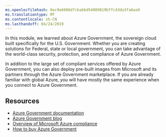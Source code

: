```yaml
---
ms.openlocfilehash: 0ac9e6606d7cbabbd54089819bffc43da3fa6aa9
ms.translationtype: MT
ms.contentlocale: zh-CN
ms.lasthandoff: 04/24/2019
---
```

In this module, we learned about Azure Government, the sovereign cloud built specifically for the U.S. Government. Whether you are creating solutions for Federal, state or local government, you can take advantage of the world-class security, protection, and compliance of Azure Government. 

In addition to the large set of compliant services offered by Azure Government, you can also deploy pre-built images from Microsoft and its partners through the Azure Government marketplace. If you are already familiar with global Azure, you will have mostly the same experience when you connect to Azure Government. 

## <a name="resources"></a>Resources

- [Azure Government documentation](https://docs.microsoft.com/azure/azure-government/)
- [Azure Government blog](https://blogs.msdn.microsoft.com/azuregov)
- [Overview of Microsoft Azure compliance](https://aka.ms/AzureCompliance)
- [How to buy Azure Government](https://azure.microsoft.com/offers/azure-government/)